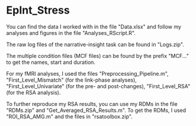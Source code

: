 # EpInt_Stress

You can find the data I worked with in the file "Data.xlsx" and follow my analyses and figures in the file "Analyses_RScript.R". 

The raw log files of the narrative-insight task can be found in "Logs.zip".

The multiple condition files (MCF files) can be found by the prefix "MCF..." to get the names, start and duration.

For my fMRI analyses, I used the files "Preprocessing_Pipeline.m", "First_Level_Mismatch" (for the link-phase analyses), "First_Level_Univariate" (for the pre- and post-changes), "First_Level_RSA" (for the RSA analysis). 

To further reproduce my RSA results, you can use my RDMs in the file "RDMs.zip" and "Get_Averaged_RSA_Results.m".
To get the RDMs, I used "ROI_RSA_AMG.m" and the files in "rsatoolbox.zip".
